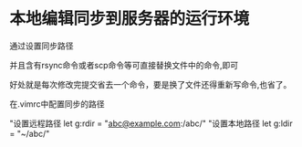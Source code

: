 本地编辑同步到服务器的运行环境
=============================

通过设置同步路径

并且含有rsync命令或者scp命令等可直接替换文件中的命令,即可

好处就是每次修改完提交省去一个命令，要是换了文件还得重新写命令,也省了。

在.vimrc中配置同步的路径

"设置远程路径
let g:rdir = "abc@example.com:/abc/"
"设置本地路径
let g:ldir = "~/abc/"
